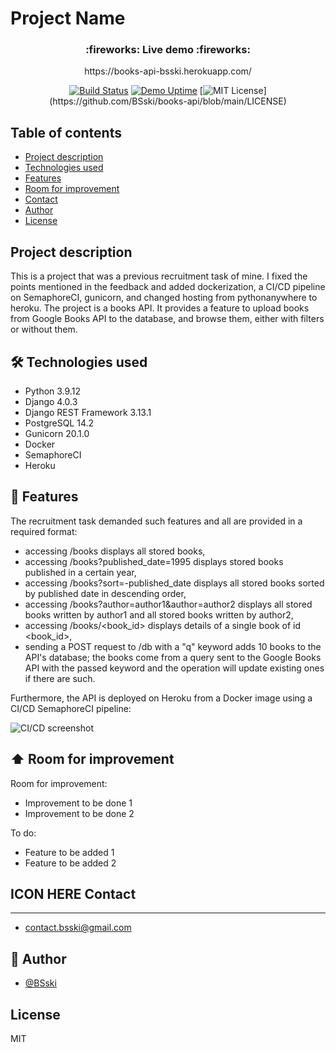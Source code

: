 # Project Name


<h3 align="center">
  :fireworks: Live demo :fireworks:
</h3>

<p align="center">
  https://books-api-bsski.herokuapp.com/
</p>


<div markdown="1" align="center">

[![Build Status](https://bsski.semaphoreci.com/badges/books-api/branches/main.svg?style=shields&key=bbf61a13-a31b-4766-99d2-8a8817119f9a)](https://bsski.semaphoreci.com/projects/books-api)
[![Demo Uptime](https://img.shields.io/uptimerobot/ratio/7/m791716455-288255922d4aaa0af095c195)](https://books-api-bsski.herokuapp.com/)
[![MIT License](https://img.shields.io/apm/l/atomic-design-ui.svg?)](https://github.com/BSski/books-api/blob/main/LICENSE)


</div>



## Table of contents
* [Project description](#project-description)
* [Technologies used](#🛠️-technologies-used)
* [Features](#features)
* [Room for improvement](#room-for-improvement)
* [Contact](#contact)
* [Author](#construction_worker-author)
* [License](#license)


## Project description
This is a project that was a previous recruitment task of mine. I fixed the points mentioned in the feedback and added dockerization, a CI/CD pipeline on SemaphoreCI, gunicorn, and changed hosting from pythonanywhere to heroku.
The project is a books API. It provides a feature to upload books from Google Books API to the database, and browse them, either with filters or without them.


## 🛠️ Technologies used
- Python 3.9.12
- Django 4.0.3
- Django REST Framework 3.13.1 
- PostgreSQL 14.2
- Gunicorn 20.1.0
- Docker
- SemaphoreCI
- Heroku


## 🚀 Features
The recruitment task demanded such features and all are provided in a required format:
- accessing /books displays all stored books,
- accessing /books?published_date=1995 displays stored books published in a certain year,
- accessing /books?sort=-published_date displays all stored books sorted by published date in descending order,
- accessing /books?author=author1&author=author2 displays all stored books written by author1 and all stored books written by author2,
- accessing /books/<book_id> displays details of a single book of id <book_id>,
- sending a POST request to /db with a "q" keyword adds 10 books to the API's database; the books come from a query sent to the Google Books API with the passed keyword and the operation will update existing ones if there are such.

Furthermore, the API is deployed on Heroku from a Docker image using a CI/CD SemaphoreCI pipeline:

![CI/CD screenshot](https://i.imgur.com/sRgpdtM.png)


## :arrow_up: Room for improvement

Room for improvement:
- Improvement to be done 1
- Improvement to be done 2

To do:
- Feature to be added 1
- Feature to be added 2


## ICON HERE Contact
-------------
- <contact.bsski@gmail.com>


:construction_worker: Author
-------------
- [@BSski](https://www.github.com/BSski)


## License
MIT

